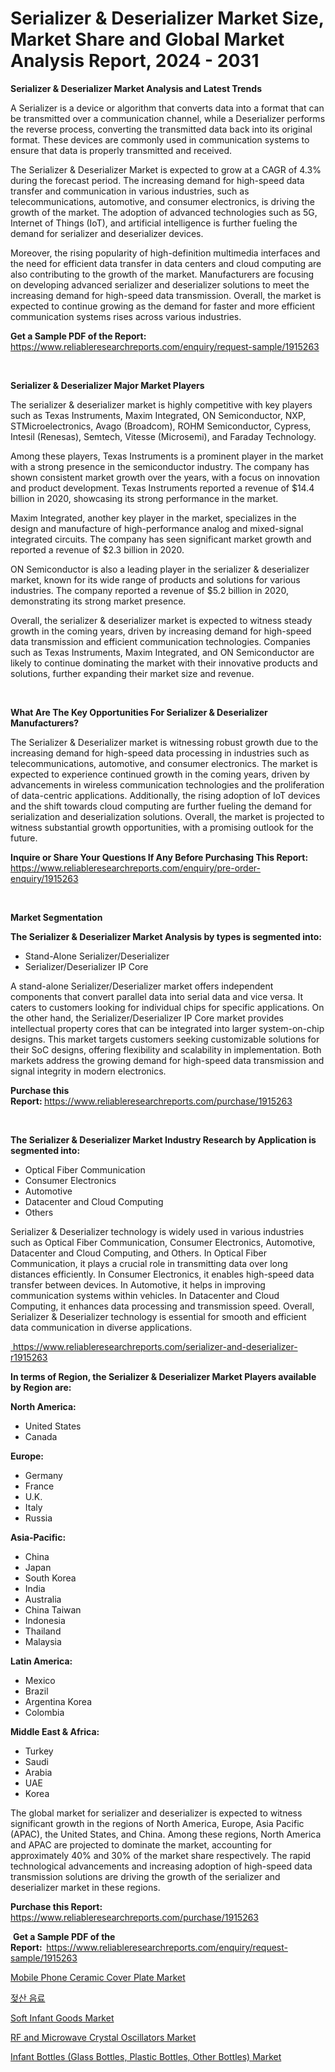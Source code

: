 <p><h1>Serializer & Deserializer Market Size, Market Share and Global Market Analysis Report, 2024 - 2031</h1></p><p><strong>Serializer & Deserializer Market Analysis and Latest Trends</strong></p>
<p><p>A Serializer is a device or algorithm that converts data into a format that can be transmitted over a communication channel, while a Deserializer performs the reverse process, converting the transmitted data back into its original format. These devices are commonly used in communication systems to ensure that data is properly transmitted and received.</p><p>The Serializer & Deserializer Market is expected to grow at a CAGR of 4.3% during the forecast period. The increasing demand for high-speed data transfer and communication in various industries, such as telecommunications, automotive, and consumer electronics, is driving the growth of the market. The adoption of advanced technologies such as 5G, Internet of Things (IoT), and artificial intelligence is further fueling the demand for serializer and deserializer devices.</p><p>Moreover, the rising popularity of high-definition multimedia interfaces and the need for efficient data transfer in data centers and cloud computing are also contributing to the growth of the market. Manufacturers are focusing on developing advanced serializer and deserializer solutions to meet the increasing demand for high-speed data transmission. Overall, the market is expected to continue growing as the demand for faster and more efficient communication systems rises across various industries.</p></p>
<p><strong>Get a Sample PDF of the Report:&nbsp;</strong> <a href="https://www.reliableresearchreports.com/enquiry/request-sample/1915263">https://www.reliableresearchreports.com/enquiry/request-sample/1915263</a></p>
<p>&nbsp;</p>
<p><strong>Serializer & Deserializer Major Market Players</strong></p>
<p><p>The serializer & deserializer market is highly competitive with key players such as Texas Instruments, Maxim Integrated, ON Semiconductor, NXP, STMicroelectronics, Avago (Broadcom), ROHM Semiconductor, Cypress, Intesil (Renesas), Semtech, Vitesse (Microsemi), and Faraday Technology.</p><p>Among these players, Texas Instruments is a prominent player in the market with a strong presence in the semiconductor industry. The company has shown consistent market growth over the years, with a focus on innovation and product development. Texas Instruments reported a revenue of $14.4 billion in 2020, showcasing its strong performance in the market.</p><p>Maxim Integrated, another key player in the market, specializes in the design and manufacture of high-performance analog and mixed-signal integrated circuits. The company has seen significant market growth and reported a revenue of $2.3 billion in 2020.</p><p>ON Semiconductor is also a leading player in the serializer & deserializer market, known for its wide range of products and solutions for various industries. The company reported a revenue of $5.2 billion in 2020, demonstrating its strong market presence.</p><p>Overall, the serializer & deserializer market is expected to witness steady growth in the coming years, driven by increasing demand for high-speed data transmission and efficient communication technologies. Companies such as Texas Instruments, Maxim Integrated, and ON Semiconductor are likely to continue dominating the market with their innovative products and solutions, further expanding their market size and revenue.</p></p>
<p>&nbsp;</p>
<p><strong>What Are The Key Opportunities For Serializer & Deserializer Manufacturers?</strong></p>
<p><p>The Serializer & Deserializer market is witnessing robust growth due to the increasing demand for high-speed data processing in industries such as telecommunications, automotive, and consumer electronics. The market is expected to experience continued growth in the coming years, driven by advancements in wireless communication technologies and the proliferation of data-centric applications. Additionally, the rising adoption of IoT devices and the shift towards cloud computing are further fueling the demand for serialization and deserialization solutions. Overall, the market is projected to witness substantial growth opportunities, with a promising outlook for the future.</p></p>
<p><strong>Inquire or Share Your Questions If Any Before Purchasing This Report:</strong> <a href="https://www.reliableresearchreports.com/enquiry/pre-order-enquiry/1915263">https://www.reliableresearchreports.com/enquiry/pre-order-enquiry/1915263</a></p>
<p>&nbsp;</p>
<p><strong>Market Segmentation</strong></p>
<p><strong>The Serializer & Deserializer Market Analysis by types is segmented into:</strong></p>
<p><ul><li>Stand-Alone Serializer/Deserializer</li><li>Serializer/Deserializer IP Core</li></ul></p>
<p><p>A stand-alone Serializer/Deserializer market offers independent components that convert parallel data into serial data and vice versa. It caters to customers looking for individual chips for specific applications. On the other hand, the Serializer/Deserializer IP Core market provides intellectual property cores that can be integrated into larger system-on-chip designs. This market targets customers seeking customizable solutions for their SoC designs, offering flexibility and scalability in implementation. Both markets address the growing demand for high-speed data transmission and signal integrity in modern electronics.</p></p>
<p><strong>Purchase this Report:&nbsp;</strong><a href="https://www.reliableresearchreports.com/purchase/1915263">https://www.reliableresearchreports.com/purchase/1915263</a></p>
<p>&nbsp;</p>
<p><strong>The Serializer & Deserializer Market Industry Research by Application is segmented into:</strong></p>
<p><ul><li>Optical Fiber Communication</li><li>Consumer Electronics</li><li>Automotive</li><li>Datacenter and Cloud Computing</li><li>Others</li></ul></p>
<p><p>Serializer & Deserializer technology is widely used in various industries such as Optical Fiber Communication, Consumer Electronics, Automotive, Datacenter and Cloud Computing, and Others. In Optical Fiber Communication, it plays a crucial role in transmitting data over long distances efficiently. In Consumer Electronics, it enables high-speed data transfer between devices. In Automotive, it helps in improving communication systems within vehicles. In Datacenter and Cloud Computing, it enhances data processing and transmission speed. Overall, Serializer & Deserializer technology is essential for smooth and efficient data communication in diverse applications.</p></p>
<p><a href="https://www.reliableresearchreports.com/serializer-and-deserializer-r1915263">&nbsp;https://www.reliableresearchreports.com/serializer-and-deserializer-r1915263</a></p>
<p><strong>In terms of Region, the Serializer & Deserializer Market Players available by Region are:</strong></p>
<p>
    <p> <strong> North America: </strong>
        <ul>
            <li>United States</li>
            <li>Canada</li>
        </ul>
        </p> 
    <p> <strong> Europe: </strong>
        <ul>
            <li>Germany</li>
            <li>France</li>
            <li>U.K.</li>
            <li>Italy</li>
            <li>Russia</li>
        </ul>
        </p> 
    <p> <strong> Asia-Pacific: </strong>
        <ul>
            <li>China</li>
            <li>Japan</li>
            <li>South Korea</li>
            <li>India</li>
            <li>Australia</li>
            <li>China Taiwan</li>
            <li>Indonesia</li>
            <li>Thailand</li>
            <li>Malaysia</li>
        </ul>
        </p> 
    <p> <strong> Latin America: </strong>
        <ul>
            <li>Mexico</li>
            <li>Brazil</li>
            <li>Argentina Korea</li>
            <li>Colombia</li>
        </ul>
        </p> 
    <p> <strong> Middle East & Africa: </strong>
        <ul>
            <li>Turkey</li>
            <li>Saudi</li>
            <li>Arabia</li>
            <li>UAE</li>
            <li>Korea</li>
        </ul>
    </p>
    </p>
<p><p>The global market for serializer and deserializer is expected to witness significant growth in the regions of North America, Europe, Asia Pacific (APAC), the United States, and China. Among these regions, North America and APAC are projected to dominate the market, accounting for approximately 40% and 30% of the market share respectively. The rapid technological advancements and increasing adoption of high-speed data transmission solutions are driving the growth of the serializer and deserializer market in these regions.</p></p>
<p><strong>Purchase this Report: </strong><a href="https://www.reliableresearchreports.com/purchase/1915263">https://www.reliableresearchreports.com/purchase/1915263</a></p>
<p>&nbsp;<strong>Get a Sample PDF of the Report:&nbsp;&nbsp;</strong><a href="https://www.reliableresearchreports.com/enquiry/request-sample/1915263">https://www.reliableresearchreports.com/enquiry/request-sample/1915263</a></p>
<p><strong></strong></p>
<p><p><a href="https://medium.com/@lisastevens48/analyzing-mobile-phone-ceramic-cover-plate-market-dynamics-and-growth-drivers-and-forecasted-for-8fec535924b0">Mobile Phone Ceramic Cover Plate Market</a></p><p><a href="https://medium.com/@ejuynpri79/%EC%8B%9C%EC%9E%A5-%EC%98%88%EC%B8%A1-%EA%B8%80%EB%A1%9C%EB%B2%8C-%EC%9C%A0%EB%8B%B9%EC%82%B0-%EC%9D%8C%EB%A3%8C-%ED%8A%B8%EB%A0%8C%EB%93%9C%EC%99%80-%EC%98%81%ED%96%A5-%EB%B6%84%EC%84%9D-2024-2031-%EC%9D%91%EC%9A%A9-%EB%B6%84%EC%95%BC%EB%B3%84-%ED%95%98%EC%9D%B4%ED%8D%BC-%EC%8A%88%ED%8D%BC%EB%A7%88%EC%BC%93-%EC%86%8C%EB%A7%A4%EC%A0%90-%EC%A0%84%EB%AC%B8-%EB%A7%A4%EC%9E%A5-%EC%98%A8%EB%9D%BC%EC%9D%B8-%EA%B8%B0%ED%83%80-%EB%B0%8F-%EC%A2%85%EB%A5%98%EB%B3%84-%EC%A0%84%ED%86%B5-%EC%9C%A0%EB%8B%B9%EC%82%B0-%EC%9D%8C%EB%A3%8C-8fbd8527a4a4">젖산 음료</a></p><p><a href="https://github.com/ruddyyedelwadw/Market-Research-Report-List-3/blob/main/soft-infant-goods-market.md">Soft Infant Goods Market</a></p><p><a href="https://medium.com/@candicecromwelld63/market-forecast-global-rf-and-microwave-crystal-oscillators-trends-and-impact-analysis-2024-822cbf5900f5">RF and Microwave Crystal Oscillators Market</a></p><p><a href="https://github.com/lorenzaSchmeler/Market-Research-Report-List-2/blob/main/infant-bottles-glass-bottles-plastic-bottles-other-bottles-market.md">Infant Bottles (Glass Bottles, Plastic Bottles, Other Bottles) Market</a></p></p>